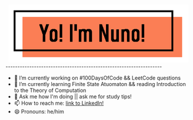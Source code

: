 
<div align="center">
<img src=https://github.com/NunoAGoncalves/NunoAGoncalves/blob/master/Banner.PNG>
</div>
------------------------------------------------------------------

- 🔭 I’m currently working on #100DaysOfCode && LeetCode questions
- 🌱 I’m currently learning Finite State Atuomaton && reading Introduction to the Theory of Computation
- 💬 Ask me how I'm doing || ask me for study tips!
- 📫 How to reach me: [link to LinkedIn!](https://www.linkedin.com/in/nuno-alexandre-goncalves-925b18162/)
- 😄 Pronouns: he/him


